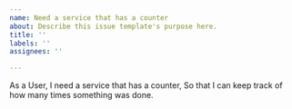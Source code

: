 ```yaml
---
name: Need a service that has a counter
about: Describe this issue template's purpose here.
title: ''
labels: ''
assignees: ''

---
```


As a User, I need a service that has a counter, So that I can keep track of how many
times something was done.
